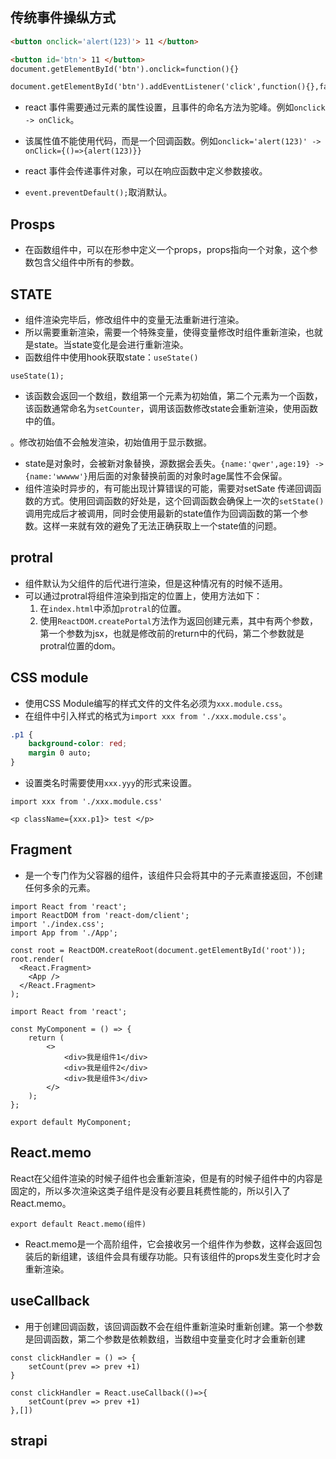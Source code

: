 ## 传统事件操纵方式

```html
<button onclick='alert(123)'> 11 </button>
```

```html
<button id='btn'> 11 </button>
document.getElementById('btn').onclick=function(){}

document.getElementById('btn').addEventListener('click',function(){},false)
```



+ react 事件需要通过元素的属性设置，且事件的命名方法为驼峰。例如`onclick -> onClick`。
+ 该属性值不能使用代码，而是一个回调函数。例如`onclick='alert(123)' -> onClick={()=>{alert(123)}}`
+ react 事件会传递事件对象，可以在响应函数中定义参数接收。

+ `event.preventDefault();`取消默认。

## Prosps

+ 在函数组件中，可以在形参中定义一个props，props指向一个对象，这个参数包含父组件中所有的参数。

## STATE

+ 组件渲染完毕后，修改组件中的变量无法重新进行渲染。
+ 所以需要重新渲染，需要一个特殊变量，使得变量修改时组件重新渲染，也就是state。当state变化是会进行重新渲染。
+ 函数组件中使用hook获取state：`useState()`

```
useState(1);
```

+ 该函数会返回一个数组，数组第一个元素为初始值，第二个元素为一个函数，该函数通常命名为`setCounter`，调用该函数修改state会重新渲染，使用函数中的值。

。修改初始值不会触发渲染，初始值用于显示数据。

+ state是对象时，会被新对象替换，源数据会丢失。`{name:'qwer',age:19} -> {name:'wwwww'}`用后面的对象替换前面的对象时age属性不会保留。
+ 组件渲染时异步的，有可能出现计算错误的可能，需要对setSate 传递回调函数的方式。使用回调函数的好处是，这个回调函数会确保上一次的`setState()`调用完成后才被调用，同时会使用最新的state值作为回调函数的第一个参数。这样一来就有效的避免了无法正确获取上一个state值的问题。

## protral

+ 组件默认为父组件的后代进行渲染，但是这种情况有的时候不适用。
+ 可以通过protral将组件渲染到指定的位置上，使用方法如下：
  1. 在`index.html`中添加`protral`的位置。
  2. 使用`ReactDOM.createPortal`方法作为返回创建元素，其中有两个参数，第一个参数为jsx，也就是修改前的return中的代码，第二个参数就是protral位置的dom。

## CSS module

+ 使用CSS Module编写的样式文件的文件名必须为`xxx.module.css`。
+ 在组件中引入样式的格式为`import xxx from './xxx.module.css'`。

```css
.p1 {
	background-color: red;
	margin 0 auto;
}
```

+ 设置类名时需要使用`xxx.yyy`的形式来设置。

```
import xxx from './xxx.module.css'

<p className={xxx.p1}> test </p>
```

## Fragment

+ 是一个专门作为父容器的组件，该组件只会将其中的子元素直接返回，不创建任何多余的元素。

```react
import React from 'react';
import ReactDOM from 'react-dom/client';
import './index.css';
import App from './App'; 

const root = ReactDOM.createRoot(document.getElementById('root'));
root.render(
  <React.Fragment>
    <App />
  </React.Fragment>
);
```

```react
import React from 'react';

const MyComponent = () => {
    return (
        <>
            <div>我是组件1</div>
            <div>我是组件2</div>
            <div>我是组件3</div>
        </>
    );
};

export default MyComponent;
```

## React.memo

React在父组件渲染的时候子组件也会重新渲染，但是有的时候子组件中的内容是固定的，所以多次渲染这类子组件是没有必要且耗费性能的，所以引入了 React.memo。

```
export default React.memo(组件)
```

+ React.memo是一个高阶组件，它会接收另一个组件作为参数，这样会返回包装后的新组建，该组件会具有缓存功能。只有该组件的props发生变化时才会重新渲染。

## useCallback 

+ 用于创建回调函数，该回调函数不会在组件重新渲染时重新创建。第一个参数是回调函数，第二个参数是依赖数组，当数组中变量变化时才会重新创建

```
const clickHandler = () => {
	setCount(prev => prev +1)
}

const clickHandler = React.useCallback(()=>{
	setCount(prev => prev +1)
},[])
```

## strapi
